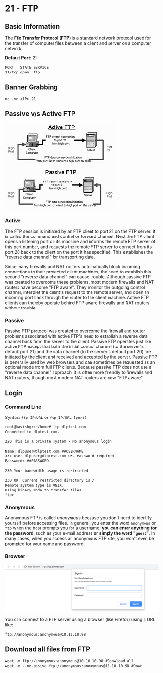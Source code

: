 # 21 - FTP

## Basic Information

The **File Transfer Protocol \(FTP**\) is a standard network protocol used for the transfer of computer files between a client and server on a computer network.

**Default Port:** 21

```text
PORT   STATE SERVICE
21/tcp open  ftp
```

## **Banner Grabbing**

```
nc -vn <IP> 21
```

## Passive v/s Active FTP

![FTP Connections](../.gitbook/assets/image001.gif)

### Active

The FTP session is initiated by an FTP client to port 21 on the FTP server. It is called the command and control or forward channel. Next the FTP client opens a listening port on its machine and informs the remote FTP server of this port number, and requests the remote FTP server to connect from its port 20 back to the client on the port it has specified. This establishes the "reverse data channel" for transporting data.

Since many firewalls and NAT routers automatically block incoming connections to their protected client machines, the need to establish this second "reverse data channel" can cause trouble. Although passive FTP was created to overcome these problems, most modern firewalls and NAT routers have become "FTP aware". They monitor the outgoing control channel, interpret the client's request to the remote server, and open an incoming port back through the router to the client machine. Active FTP clients can thereby operate behind FTP aware firewalls and NAT routers without trouble.

### Passive

Passive FTP protocol was created to overcome the firewall and router problems associated with active FTP's need to establish a reverse data channel back from the server to the client. Passive FTP operates just like active FTP except that both the initial control channel \(to the server's default port 21\) and the data channel \(to the server's default port 20\) are initiated by the client and received and accepted by the server. Passive FTP is generally used by web browsers and can sometimes be requested as an optional mode from full FTP clients. Because passive FTP does not use a "reverse data channel" approach, it is often more friendly to firewalls and NAT routers, though most modern NAT routers are now "FTP aware".

## Login

### Command Line

Syntax: `ftp IP/URL` or `ftp IP/URL [port]`

```text
root@kavishgr:~/home# ftp dlptest.com 
Connected to dlptest.com.

220 This is a private system - No anonymous login

Name: dlpuser@dlptest.com ##USERNAME
331 User dlpuser@dlptest.com OK. Password required
Password: ##PASSWORD

230-Your bandwidth usage is restricted

230 OK. Current restricted directory is /
Remote system type is UNIX.
Using binary mode to transfer files.
ftp> 

```

### Anonymous

Anonymous FTP is called _anonymous_ because you don't need to identify yourself before accessing files. In general, you enter the word `anonymous` or `ftp` when the host prompts you for a username; **you can enter anything for the password**, such as your e-mail address **or simply the word "`guest`"**. In many cases, when you access an anonymous FTP site, you won't even be prompted for your name and password.

### Browser

![FTP Browser Connection](../.gitbook/assets/ftpbrowser.png)

You can connect to a FTP server using a browser \(like Firefox\) using a URL like: 

```text
ftp://anonymous:anonymous@10.10.10.98
```

## Download all files from FTP

```text
wget -m ftp://anonymous:anonymous@10.10.10.98 #Donwload all
wget -m --no-pasive ftp://anonymous:anonymous@10.10.10.98 #Down
```

